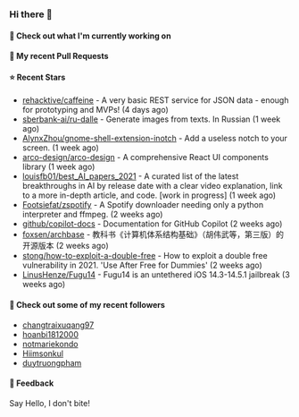 ### Hi there 👋

#### 👷 Check out what I'm currently working on

#### 🔨 My recent Pull Requests


#### ⭐ Recent Stars

- [rehacktive/caffeine](https://github.com/rehacktive/caffeine) - A very basic REST service for JSON data - enough for prototyping and MVPs! (4 days ago)
- [sberbank-ai/ru-dalle](https://github.com/sberbank-ai/ru-dalle) - Generate images from texts. In Russian (1 week ago)
- [AlynxZhou/gnome-shell-extension-inotch](https://github.com/AlynxZhou/gnome-shell-extension-inotch) - Add a useless notch to your screen. (1 week ago)
- [arco-design/arco-design](https://github.com/arco-design/arco-design) - A comprehensive React UI components library (1 week ago)
- [louisfb01/best_AI_papers_2021](https://github.com/louisfb01/best_AI_papers_2021) - A  curated list of the latest breakthroughs in AI by release date with a clear video explanation, link to a more in-depth article, and code. [work in progress] (1 week ago)
- [Footsiefat/zspotify](https://github.com/Footsiefat/zspotify) - A Spotify downloader needing only a python interpreter and ffmpeg. (2 weeks ago)
- [github/copilot-docs](https://github.com/github/copilot-docs) - Documentation for GitHub Copilot (2 weeks ago)
- [foxsen/archbase](https://github.com/foxsen/archbase) - 教科书《计算机体系结构基础》（胡伟武等，第三版）的开源版本 (2 weeks ago)
- [stong/how-to-exploit-a-double-free](https://github.com/stong/how-to-exploit-a-double-free) - How to exploit a double free vulnerability in 2021. &#39;Use After Free for Dummies&#39; (2 weeks ago)
- [LinusHenze/Fugu14](https://github.com/LinusHenze/Fugu14) - Fugu14 is an untethered iOS 14.3-14.5.1 jailbreak (3 weeks ago)

#### 👯 Check out some of my recent followers

- [changtraixuqang97](https://github.com/changtraixuqang97)
- [hoanbi1812000](https://github.com/hoanbi1812000)
- [notmariekondo](https://github.com/notmariekondo)
- [Hiimsonkul](https://github.com/Hiimsonkul)
- [duytruongpham](https://github.com/duytruongpham)

#### 💬 Feedback

Say Hello, I don't bite!